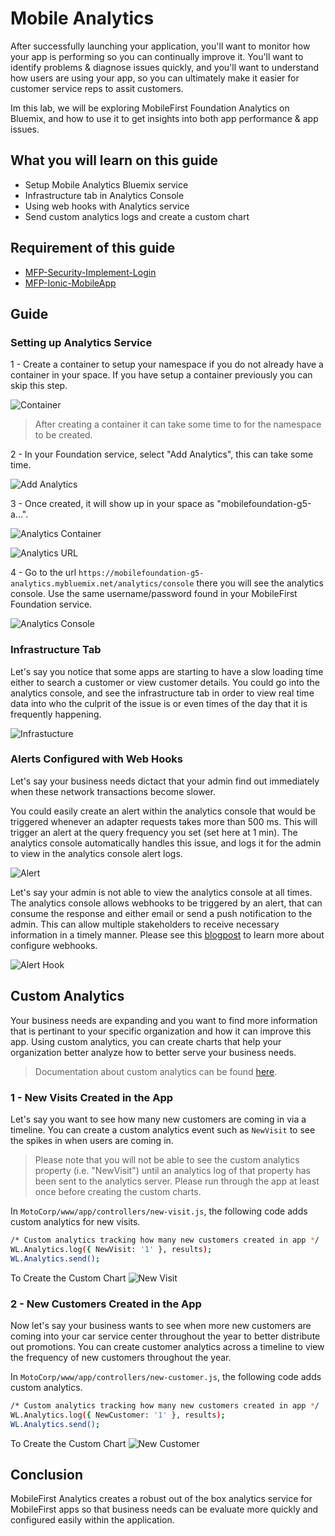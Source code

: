 #  Mobile Analytics

After successfully launching your application, you'll want to monitor how your app is performing so you can continually improve it. You'll want to identify problems & diagnose issues quickly, and you'll want to understand how users are using your app, so you can ultimately make it easier for customer service reps to assit customers.

Im this lab, we will be exploring MobileFirst Foundation Analytics on Bluemix, and how to use it to get insights into both app performance & app issues.


## What you will learn on this guide

 - Setup Mobile Analytics Bluemix service
 - Infrastructure tab in Analytics Console
 - Using web hooks with Analytics service
 - Send custom analytics logs and create a custom chart

## Requirement of this guide

  - [MFP-Security-Implement-Login](/Lab/Contents/MFP-Security-Implement-Login/Readme.md)
  - [MFP-Ionic-MobileApp](/Lab/Contents/MFP-Ionic-MobileApp/Readme.md) 

## Guide

### Setting up Analytics Service
1 - Create a container to setup your namespace if you do not already have a container in your space. 
If you have setup a container previously you can skip this step. 

![Container](container.png)

> After creating a container it can take some time to for the namespace to be created.

2 - In your Foundation service, select "Add Analytics", this can take some time.

![Add Analytics](add-analytics.png)

3 - Once created, it will show up in your space as "mobilefoundation-g5-a...". 

![Analytics Container](analytics-container.png)

![Analytics URL](analytics-url.png)

4 - Go to the url `https://mobilefoundation-g5-analytics.mybluemix.net/analytics/console` there you will see the analytics console.
Use the same username/password found in your MobileFirst Foundation service.

![Analytics Console](analytics-console.png)

### Infrastructure Tab
Let's say you notice that some apps are starting to have a slow loading time either to search a customer or view customer details.
You could go into the analytics console, and see the infrastructure tab in order to view real time data into who the culprit of the issue is or even times of the day that it is frequently happening.

![Infrastucture](Infrastructure.png)

### Alerts Configured with Web Hooks
Let's say your business needs dictact that your admin find out immediately when these network transactions become slower.

You could easily create an alert within the analytics console that would be triggered whenever an adapter requests takes more than 500 ms.
This will trigger an alert at the query frequency you set (set here at 1 min).
The analytics console automatically handles this issue, and logs it for the admin to view in the analytics console alert logs.

![Alert](alert.png)

Let's say your admin is not able to view the analytics console at all times. The analytics console allows webhooks to be triggered by an alert, that can consume the response and either email or send a push notification to the admin. This can allow multiple stakeholders to receive necessary information in a timely manner. Please see this [blogpost](https://mobilefirstplatform.ibmcloud.com/blog/2015/10/19/using-mfp-adapters-endpoint-analytics-alerts-webhooks/) to learn more about configure webhooks.

![Alert Hook](alert-hook.png)

## Custom Analytics
Your business needs are expanding and you want to find more information that is pertinant to your specific organization and how it can improve this app. Using custom analytics, you can create charts that help your organization better analyze how to better serve your business needs.

> Documentation about custom analytics can be found [here](https://mobilefirstplatform.ibmcloud.com/tutorials/en/foundation/8.0/analytics/custom-charts/).

### 1 - New Visits Created in the App

Let's say you want to see how many new customers are coming in via a timeline. You can create a custom analytics event such as `NewVisit` to see the spikes in when users are coming in.

> Please note that you will not be able to see the custom analytics property (i.e. "NewVisit") until an analytics log of that property has been sent to the analytics server. Please run through the app at least once before creating the custom charts.

In `MotoCorp/www/app/controllers/new-visit.js`, the following code adds custom analytics for new visits.

```bash
/* Custom analytics tracking how many new customers created in app */
WL.Analytics.log({ NewVisit: '1' }, results);         
WL.Analytics.send();
```

To Create the Custom Chart
![New Visit](new-visit.gif)

### 2 - New Customers Created in the App 

Now let's say your business wants to see when more new customers are coming into your car service center throughout the year to better distribute out promotions. You can create customer analytics across a timeline to view the frequency of new customers throughout the year. 

In `MotoCorp/www/app/controllers/new-customer.js`, the following code adds custom analytics.

```bash
/* Custom analytics tracking how many new customers created in app */
WL.Analytics.log({ NewCustomer: '1' }, results);         
WL.Analytics.send();
```

To Create the Custom Chart
![New Customer](new-customer.gif)

## Conclusion

MobileFirst Analytics creates a robust out of the box analytics service for MobileFirst apps so that business needs can be evaluate more quickly and configured easily within the application.